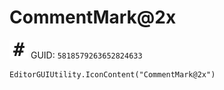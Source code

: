 # CommentMark@2x
![](/img/CommentMark@2x.png)
GUID: `5818579263652824633`
```
EditorGUIUtility.IconContent("CommentMark@2x")
```
